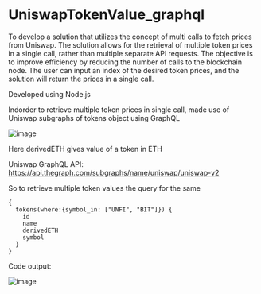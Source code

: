 # UniswapTokenValue_graphql

To develop a solution that utilizes the concept of multi calls to fetch prices from Uniswap. The solution allows for the retrieval of multiple token prices in a single call, rather than multiple separate API requests. The objective is to improve efficiency by reducing the number of calls to the blockchain node. The user can input an index of the desired token prices, and the solution will return the prices in a single call.

Developed using Node.js

Indorder to retrieve multiple token prices in single call, made use of Uniswap subgraphs of tokens object using GraphQL

![image](https://user-images.githubusercontent.com/59253577/217344683-f2f84a52-9394-44e0-bcce-df93846edf10.png)

Here derivedETH gives value of a token in ETH

Uniswap GraphQL API: https://api.thegraph.com/subgraphs/name/uniswap/uniswap-v2

So to retrieve multiple token values the query for the same

```
{
  tokens(where:{symbol_in: ["UNFI", "BIT"]}) {
    id
    name
    derivedETH
    symbol
  }
}
```

Code output:

![image](https://user-images.githubusercontent.com/59253577/217346124-ede7b9fc-bb69-4964-b59d-943ee0ae5bd0.png)
